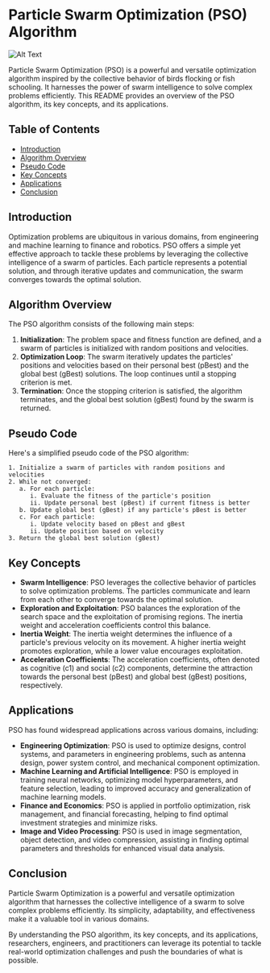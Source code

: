 # Particle Swarm Optimization (PSO) Algorithm

![Alt Text](https://gitlab.com/aminse/swarm-intelligence/-/raw/main/images/particles.png)

Particle Swarm Optimization (PSO) is a powerful and versatile optimization algorithm inspired by the collective behavior of birds flocking or fish schooling. It harnesses the power of swarm intelligence to solve complex problems efficiently. This README provides an overview of the PSO algorithm, its key concepts, and its applications.

## Table of Contents
- [Introduction](#introduction)
- [Algorithm Overview](#algorithm-overview)
- [Pseudo Code](#pseudo-code)
- [Key Concepts](#key-concepts)
- [Applications](#applications)
- [Conclusion](#conclusion)

## Introduction

Optimization problems are ubiquitous in various domains, from engineering and machine learning to finance and robotics. PSO offers a simple yet effective approach to tackle these problems by leveraging the collective intelligence of a swarm of particles. Each particle represents a potential solution, and through iterative updates and communication, the swarm converges towards the optimal solution.

## Algorithm Overview

The PSO algorithm consists of the following main steps:

1. **Initialization**: The problem space and fitness function are defined, and a swarm of particles is initialized with random positions and velocities.
2. **Optimization Loop**: The swarm iteratively updates the particles' positions and velocities based on their personal best (pBest) and the global best (gBest) solutions. The loop continues until a stopping criterion is met.
3. **Termination**: Once the stopping criterion is satisfied, the algorithm terminates, and the global best solution (gBest) found by the swarm is returned.

## Pseudo Code

Here's a simplified pseudo code of the PSO algorithm:

```plaintext
1. Initialize a swarm of particles with random positions and velocities
2. While not converged:
   a. For each particle:
      i. Evaluate the fitness of the particle's position
      ii. Update personal best (pBest) if current fitness is better
   b. Update global best (gBest) if any particle's pBest is better
   c. For each particle:
      i. Update velocity based on pBest and gBest
      ii. Update position based on velocity
3. Return the global best solution (gBest)
```

## Key Concepts

- **Swarm Intelligence**: PSO leverages the collective behavior of particles to solve optimization problems. The particles communicate and learn from each other to converge towards the optimal solution.
- **Exploration and Exploitation**: PSO balances the exploration of the search space and the exploitation of promising regions. The inertia weight and acceleration coefficients control this balance.
- **Inertia Weight**: The inertia weight determines the influence of a particle's previous velocity on its movement. A higher inertia weight promotes exploration, while a lower value encourages exploitation.
- **Acceleration Coefficients**: The acceleration coefficients, often denoted as cognitive (c1) and social (c2) components, determine the attraction towards the personal best (pBest) and global best (gBest) positions, respectively.

## Applications

PSO has found widespread applications across various domains, including:

- **Engineering Optimization**: PSO is used to optimize designs, control systems, and parameters in engineering problems, such as antenna design, power system control, and mechanical component optimization.
- **Machine Learning and Artificial Intelligence**: PSO is employed in training neural networks, optimizing model hyperparameters, and feature selection, leading to improved accuracy and generalization of machine learning models.
- **Finance and Economics**: PSO is applied in portfolio optimization, risk management, and financial forecasting, helping to find optimal investment strategies and minimize risks.
- **Image and Video Processing**: PSO is used in image segmentation, object detection, and video compression, assisting in finding optimal parameters and thresholds for enhanced visual data analysis.

## Conclusion

Particle Swarm Optimization is a powerful and versatile optimization algorithm that harnesses the collective intelligence of a swarm to solve complex problems efficiently. Its simplicity, adaptability, and effectiveness make it a valuable tool in various domains.

By understanding the PSO algorithm, its key concepts, and its applications, researchers, engineers, and practitioners can leverage its potential to tackle real-world optimization challenges and push the boundaries of what is possible.